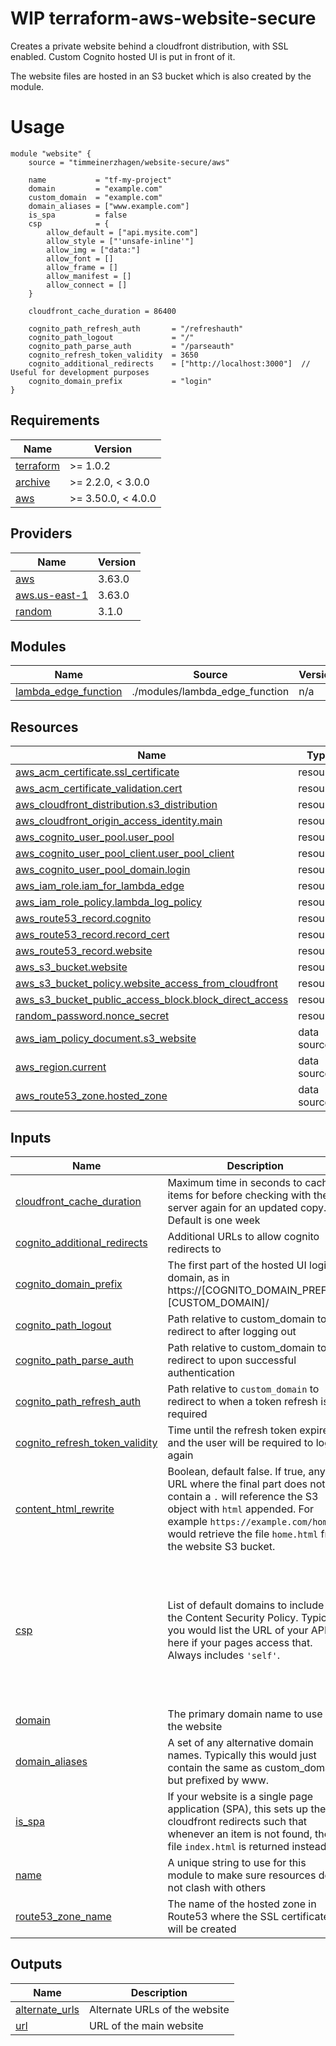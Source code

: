 # WIP terraform-aws-website-secure
Creates a  private website behind a cloudfront distribution, with SSL enabled. Custom Cognito hosted UI is put in front of it.

The website files are hosted in an S3 bucket which is also created by the module.

# Usage
```hcl-terraform
module "website" {
    source = "timmeinerzhagen/website-secure/aws"
    
    name           = "tf-my-project"
    domain         = "example.com"
    custom_domain  = "example.com"
    domain_aliases = ["www.example.com"]
    is_spa         = false
    csp            = {
        allow_default = ["api.mysite.com"]
        allow_style = ["'unsafe-inline'"]
        allow_img = ["data:"]
        allow_font = []
        allow_frame = []
        allow_manifest = []
        allow_connect = []
    }

    cloudfront_cache_duration = 86400

    cognito_path_refresh_auth       = "/refreshauth"
    cognito_path_logout             = "/"
    cognito_path_parse_auth         = "/parseauth"
    cognito_refresh_token_validity  = 3650
    cognito_additional_redirects    = ["http://localhost:3000"]  // Useful for development purposes
    cognito_domain_prefix           = "login"
}

```
## Requirements

| Name | Version |
|------|---------|
| <a name="requirement_terraform"></a> [terraform](#requirement\_terraform) | >= 1.0.2 |
| <a name="requirement_archive"></a> [archive](#requirement\_archive) | >= 2.2.0, < 3.0.0 |
| <a name="requirement_aws"></a> [aws](#requirement\_aws) | >= 3.50.0, < 4.0.0 |

## Providers

| Name | Version |
|------|---------|
| <a name="provider_aws"></a> [aws](#provider\_aws) | 3.63.0 |
| <a name="provider_aws.us-east-1"></a> [aws.us-east-1](#provider\_aws.us-east-1) | 3.63.0 |
| <a name="provider_random"></a> [random](#provider\_random) | 3.1.0 |

## Modules

| Name | Source | Version |
|------|--------|---------|
| <a name="module_lambda_edge_function"></a> [lambda\_edge\_function](#module\_lambda\_edge\_function) | ./modules/lambda_edge_function | n/a |

## Resources

| Name | Type |
|------|------|
| [aws_acm_certificate.ssl_certificate](https://registry.terraform.io/providers/hashicorp/aws/latest/docs/resources/acm_certificate) | resource |
| [aws_acm_certificate_validation.cert](https://registry.terraform.io/providers/hashicorp/aws/latest/docs/resources/acm_certificate_validation) | resource |
| [aws_cloudfront_distribution.s3_distribution](https://registry.terraform.io/providers/hashicorp/aws/latest/docs/resources/cloudfront_distribution) | resource |
| [aws_cloudfront_origin_access_identity.main](https://registry.terraform.io/providers/hashicorp/aws/latest/docs/resources/cloudfront_origin_access_identity) | resource |
| [aws_cognito_user_pool.user_pool](https://registry.terraform.io/providers/hashicorp/aws/latest/docs/resources/cognito_user_pool) | resource |
| [aws_cognito_user_pool_client.user_pool_client](https://registry.terraform.io/providers/hashicorp/aws/latest/docs/resources/cognito_user_pool_client) | resource |
| [aws_cognito_user_pool_domain.login](https://registry.terraform.io/providers/hashicorp/aws/latest/docs/resources/cognito_user_pool_domain) | resource |
| [aws_iam_role.iam_for_lambda_edge](https://registry.terraform.io/providers/hashicorp/aws/latest/docs/resources/iam_role) | resource |
| [aws_iam_role_policy.lambda_log_policy](https://registry.terraform.io/providers/hashicorp/aws/latest/docs/resources/iam_role_policy) | resource |
| [aws_route53_record.cognito](https://registry.terraform.io/providers/hashicorp/aws/latest/docs/resources/route53_record) | resource |
| [aws_route53_record.record_cert](https://registry.terraform.io/providers/hashicorp/aws/latest/docs/resources/route53_record) | resource |
| [aws_route53_record.website](https://registry.terraform.io/providers/hashicorp/aws/latest/docs/resources/route53_record) | resource |
| [aws_s3_bucket.website](https://registry.terraform.io/providers/hashicorp/aws/latest/docs/resources/s3_bucket) | resource |
| [aws_s3_bucket_policy.website_access_from_cloudfront](https://registry.terraform.io/providers/hashicorp/aws/latest/docs/resources/s3_bucket_policy) | resource |
| [aws_s3_bucket_public_access_block.block_direct_access](https://registry.terraform.io/providers/hashicorp/aws/latest/docs/resources/s3_bucket_public_access_block) | resource |
| [random_password.nonce_secret](https://registry.terraform.io/providers/hashicorp/random/latest/docs/resources/password) | resource |
| [aws_iam_policy_document.s3_website](https://registry.terraform.io/providers/hashicorp/aws/latest/docs/data-sources/iam_policy_document) | data source |
| [aws_region.current](https://registry.terraform.io/providers/hashicorp/aws/latest/docs/data-sources/region) | data source |
| [aws_route53_zone.hosted_zone](https://registry.terraform.io/providers/hashicorp/aws/latest/docs/data-sources/route53_zone) | data source |

## Inputs

| Name | Description | Type | Default | Required |
|------|-------------|------|---------|:--------:|
| <a name="input_cloudfront_cache_duration"></a> [cloudfront\_cache\_duration](#input\_cloudfront\_cache\_duration) | Maximum time in seconds to cache items for before checking with the server again for an updated copy. Default is one week | `number` | `604800` | no |
| <a name="input_cognito_additional_redirects"></a> [cognito\_additional\_redirects](#input\_cognito\_additional\_redirects) | Additional URLs to allow cognito redirects to | `list(string)` | `[]` | no |
| <a name="input_cognito_domain_prefix"></a> [cognito\_domain\_prefix](#input\_cognito\_domain\_prefix) | The first part of the hosted UI login domain, as in https://[COGNITO_DOMAIN_PREFIX].[CUSTOM_DOMAIN]/ | `string` | `"login"` | no |
| <a name="input_cognito_path_logout"></a> [cognito\_path\_logout](#input\_cognito\_path\_logout) | Path relative to custom\_domain to redirect to after logging out | `string` | `"/"` | no |
| <a name="input_cognito_path_parse_auth"></a> [cognito\_path\_parse\_auth](#input\_cognito\_path\_parse\_auth) | Path relative to custom\_domain to redirect to upon successful authentication | `string` | `"/parseauth"` | no |
| <a name="input_cognito_path_refresh_auth"></a> [cognito\_path\_refresh\_auth](#input\_cognito\_path\_refresh\_auth) | Path relative to `custom_domain` to redirect to when a token refresh is required | `string` | `"/refreshauth"` | no |
| <a name="input_cognito_refresh_token_validity"></a> [cognito\_refresh\_token\_validity](#input\_cognito\_refresh\_token\_validity) | Time until the refresh token expires and the user will be required to log in again | `number` | `3650` | no |
| <a name="input_content_html_rewrite"></a> [content\_html\_rewrite](#input\_content\_html\_rewrite) | Boolean, default false. If true, any URL where the final part does not contain a `.` will reference the S3 object with `html` appended. For example `https://example.com/home` would retrieve the file `home.html` from the website S3 bucket. | `bool` | `false` | no |
| <a name="input_csp"></a> [csp](#input\_csp) | List of default domains to include in the Content Security Policy. Typically you would list the URL of your API here if your pages access that. Always includes `'self'`. | <pre>object({<br>    allow_default  = list(string),<br>    allow_script   = list(string),<br>    allow_style    = list(string),<br>    allow_img      = list(string),<br>    allow_font     = list(string),<br>    allow_frame    = list(string),<br>    allow_manifest = list(string),<br>    allow_connect  = list(string)<br>  })</pre> | <pre>{<br>  "allow_connect": [],<br>  "allow_default": [],<br>  "allow_font": [<br>    "https://fonts.gstatic.com"<br>  ],<br>  "allow_frame": [],<br>  "allow_img": [],<br>  "allow_manifest": [],<br>  "allow_script": [],<br>  "allow_style": []<br>}</pre> | no |
| <a name="input_domain"></a> [domain](#input\_domain) | The primary domain name to use for the website | `string` | n/a | yes |
| <a name="input_domain_aliases"></a> [domain\_aliases](#input\_domain\_aliases) | A set of any alternative domain names. Typically this would just contain the same as custom\_domain but prefixed by www. | `set(string)` | `[]` | no |
| <a name="input_is_spa"></a> [is\_spa](#input\_is\_spa) | If your website is a single page application (SPA), this sets up the cloudfront redirects such that whenever an item is not found, the file `index.html` is returned instead. | `bool` | `false` | no |
| <a name="input_name"></a> [name](#input\_name) | A unique string to use for this module to make sure resources do not clash with others | `string` | n/a | yes |
| <a name="input_route53_zone_name"></a> [route53\_zone\_name](#input\_route53\_zone\_name) | The name of the hosted zone in Route53 where the SSL certificates will be created | `string` | n/a | yes |

## Outputs

| Name | Description |
|------|-------------|
| <a name="output_alternate_urls"></a> [alternate\_urls](#output\_alternate\_urls) | Alternate URLs of the website |
| <a name="output_url"></a> [url](#output\_url) | URL of the main website |